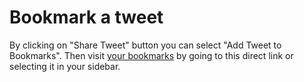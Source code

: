 # Bookmark a tweet

By clicking on "Share Tweet" button you can select "Add Tweet to Bookmarks". Then visit [your bookmarks](https://twitter.com/i/bookmarks) by going to this direct link or selecting it in your sidebar. 
